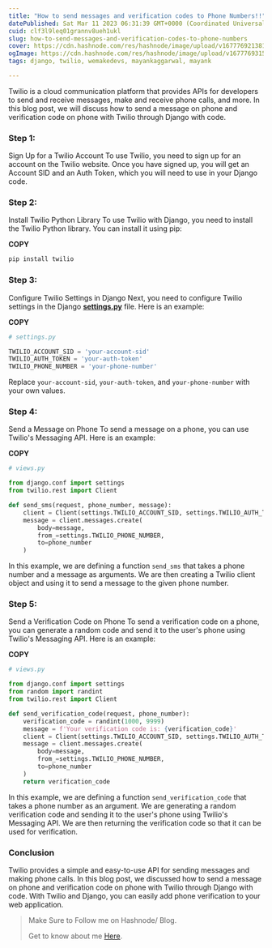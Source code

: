```yaml
---
title: "How to send messages and verification codes to Phone Numbers!!"
datePublished: Sat Mar 11 2023 06:31:39 GMT+0000 (Coordinated Universal Time)
cuid: clf3l9leq01grannv8ueh1ukl
slug: how-to-send-messages-and-verification-codes-to-phone-numbers
cover: https://cdn.hashnode.com/res/hashnode/image/upload/v1677769213817/90e45bd2-0bfb-4be0-87a1-8a27647fa184.png
ogImage: https://cdn.hashnode.com/res/hashnode/image/upload/v1677769315877/f774dbea-11c6-49b0-9d34-545902181401.png
tags: django, twilio, wemakedevs, mayankaggarwal, mayank

---
```


Twilio is a cloud communication platform that provides APIs for developers to send and receive messages, make and receive phone calls, and more. In this blog post, we will discuss how to send a message on phone and verification code on phone with Twilio through Django with code.

### **Step 1:**

Sign Up for a Twilio Account To use Twilio, you need to sign up for an account on the Twilio website. Once you have signed up, you will get an Account SID and an Auth Token, which you will need to use in your Django code.

### **Step 2:**

Install Twilio Python Library To use Twilio with Django, you need to install the Twilio Python library. You can install it using pip:

**COPY**

```python
pip install twilio
```

### **Step 3:**

Configure Twilio Settings in Django Next, you need to configure Twilio settings in the Django [**settings.py**](http://settings.py) file. Here is an example:

**COPY**

```python
# settings.py

TWILIO_ACCOUNT_SID = 'your-account-sid'
TWILIO_AUTH_TOKEN = 'your-auth-token'
TWILIO_PHONE_NUMBER = 'your-phone-number'
```

Replace `your-account-sid`, `your-auth-token`, and `your-phone-number` with your own values.

### **Step 4:**

Send a Message on Phone To send a message on a phone, you can use Twilio's Messaging API. Here is an example:

**COPY**

```python
# views.py

from django.conf import settings
from twilio.rest import Client

def send_sms(request, phone_number, message):
    client = Client(settings.TWILIO_ACCOUNT_SID, settings.TWILIO_AUTH_TOKEN)
    message = client.messages.create(
        body=message,
        from_=settings.TWILIO_PHONE_NUMBER,
        to=phone_number
    )
```

In this example, we are defining a function `send_sms` that takes a phone number and a message as arguments. We are then creating a Twilio client object and using it to send a message to the given phone number.

### **Step 5:**

Send a Verification Code on Phone To send a verification code on a phone, you can generate a random code and send it to the user's phone using Twilio's Messaging API. Here is an example:

**COPY**

```python
# views.py

from django.conf import settings
from random import randint
from twilio.rest import Client

def send_verification_code(request, phone_number):
    verification_code = randint(1000, 9999)
    message = f'Your verification code is: {verification_code}'
    client = Client(settings.TWILIO_ACCOUNT_SID, settings.TWILIO_AUTH_TOKEN)
    message = client.messages.create(
        body=message,
        from_=settings.TWILIO_PHONE_NUMBER,
        to=phone_number
    )
    return verification_code
```

In this example, we are defining a function `send_verification_code` that takes a phone number as an argument. We are generating a random verification code and sending it to the user's phone using Twilio's Messaging API. We are then returning the verification code so that it can be used for verification.

### **Conclusion**

Twilio provides a simple and easy-to-use API for sending messages and making phone calls. In this blog post, we discussed how to send a message on phone and verification code on phone with Twilio through Django with code. With Twilio and Django, you can easily add phone verification to your web application.

> Make Sure to Follow me on Hashnode/ Blog.
> 
> Get to know about me [Here](https://mayankaggarwal.live/).